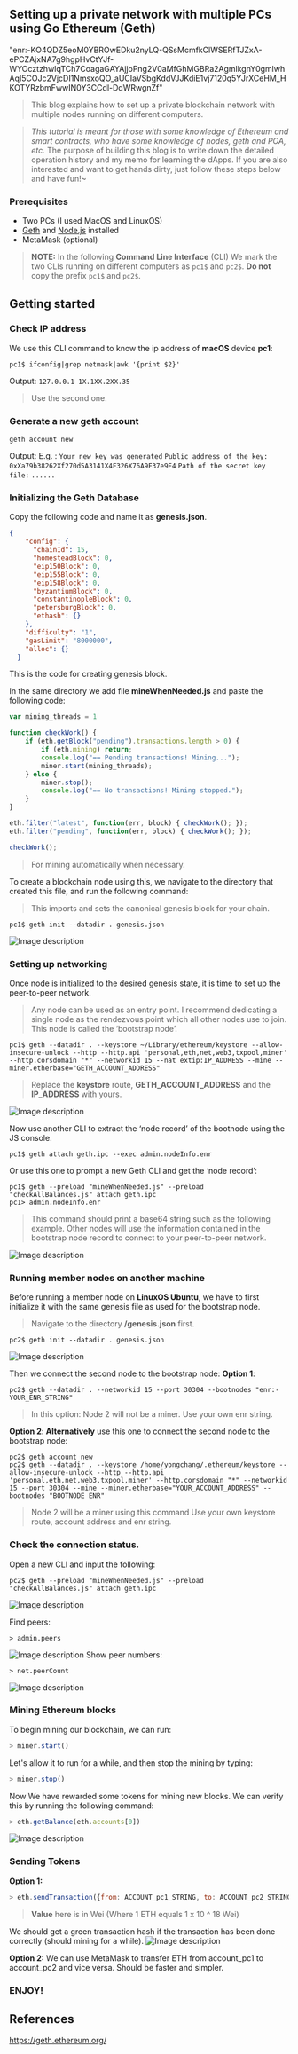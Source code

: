 ## Setting up a private network with multiple PCs using Go Ethereum (Geth)

"enr:-KO4QDZ5eoM0YBROwEDku2nyLQ-QSsMcmfkClWSERfTJZxA-ePCZAjxNA7g9hgpHvCtYJf-WYOcztzhwIqTCh7CoagaGAYAjjoPng2V0aMfGhMGBRa2AgmlkgnY0gmlwhAqI5COJc2VjcDI1NmsxoQO_aUCIaVSbgKddVJJKdiE1vj7120q5YJrXCeHM_HKOTYRzbmFwwIN0Y3CCdl-DdWRwgnZf"


> This blog explains how to set up a private blockchain network with multiple nodes running on different computers.

> _This tutorial is meant for those with some knowledge of Ethereum and smart contracts, who have some knowledge of nodes, geth and POA, etc._
> The purpose of building this blog is to write down the detailed operation history and my memo for learning the dApps.
> If you are also interested and want to get hands dirty, just follow these steps below and have fun!~

### Prerequisites
- Two PCs (I used MacOS and LinuxOS)
- [Geth](https://geth.ethereum.org/docs/install-and-build/installing-geth) and [Node.js](https://nodejs.org/en/) installed
- MetaMask (optional)


> **NOTE:** In the following **Command Line Interface** (CLI) We mark the two CLIs running on different computers as `pc1$` and `pc2$`. 
> **Do not** copy the prefix `pc1$` and `pc2$`. 

## Getting started

### Check IP address
We use this CLI command to know the ip address of **macOS** device **pc1**:
```linux
pc1$ ifconfig|grep netmask|awk '{print $2}'
```
Output:
`127.0.0.1
1X.1XX.2XX.35`
> Use the second one.

### Generate a new geth account
```linux
geth account new
```
Output:
E.g. :
`Your new key was generated`
`Public address of the key:`   `0xXa79b38262Xf270d5A3141X4F326X76A9F37e9E4`
`Path of the secret key file:`
`......` 

### Initializing the Geth Database
Copy the following code and name it as **genesis.json**.
```json
{
    "config": {
      "chainId": 15,
      "homesteadBlock": 0,
      "eip150Block": 0,
      "eip155Block": 0,
      "eip158Block": 0,
      "byzantiumBlock": 0,
      "constantinopleBlock": 0,
      "petersburgBlock": 0,
      "ethash": {}
    },
    "difficulty": "1",
    "gasLimit": "8000000",
    "alloc": {}
  }
```
This is the code for creating genesis block.

In the same directory we add file **mineWhenNeeded.js** and paste the following code:
```js
var mining_threads = 1

function checkWork() {
    if (eth.getBlock("pending").transactions.length > 0) {
        if (eth.mining) return;
        console.log("== Pending transactions! Mining...");
        miner.start(mining_threads);
    } else {
        miner.stop();
        console.log("== No transactions! Mining stopped.");
    }
}

eth.filter("latest", function(err, block) { checkWork(); });
eth.filter("pending", function(err, block) { checkWork(); });

checkWork();
```
> For mining automatically when necessary. 

To create a blockchain node using this, we navigate to the directory that created this file, and run the following command: 

> This imports and sets the canonical genesis block for your chain.
```linux
pc1$ geth init --datadir . genesis.json
```

![Image description](https://dev-to-uploads.s3.amazonaws.com/uploads/articles/njfir8ldzo7d39dnsgmb.png)

### Setting up networking
Once node is initialized to the desired genesis state, it is time to set up the peer-to-peer network. 

> Any node can be used as an entry point. I recommend dedicating a single node as the rendezvous point which all other nodes use to join. This node is called the ‘bootstrap node’. 

```linux
pc1$ geth --datadir . --keystore ~/Library/ethereum/keystore --allow-insecure-unlock --http --http.api 'personal,eth,net,web3,txpool,miner' --http.corsdomain "*" --networkid 15 --nat extip:IP_ADDRESS --mine --miner.etherbase="GETH_ACCOUNT_ADDRESS" 
```

> Replace the **keystore** route, **GETH_ACCOUNT_ADDRESS** and the **IP_ADDRESS** with yours.

![Image description](https://dev-to-uploads.s3.amazonaws.com/uploads/articles/xthgu9fi7sjyuvcqal9a.png)

Now use another CLI to extract the ‘node record’ of the bootnode using the JS console.
```linux
pc1$ geth attach geth.ipc --exec admin.nodeInfo.enr
```
Or use this one to prompt a new Geth CLI and get the ‘node record’:
```linux
pc1$ geth --preload "mineWhenNeeded.js" --preload "checkAllBalances.js" attach geth.ipc
pc1> admin.nodeInfo.enr
```

> This command should print a base64 string such as the following example. Other nodes will use the information contained in the bootstrap node record to connect to your peer-to-peer network.

![Image description](https://dev-to-uploads.s3.amazonaws.com/uploads/articles/dgp66anysjf2o8g2r119.png)

### Running member nodes on another machine
Before running a member node on **LinuxOS Ubuntu**, we have to first initialize it with the same genesis file as used for the bootstrap node.
> Navigate to the directory **/genesis.json** first.
```linux
pc2$ geth init --datadir . genesis.json
```

![Image description](https://dev-to-uploads.s3.amazonaws.com/uploads/articles/xc3zr8mv5dcz67dqkb8j.png)

Then we connect the second node to the bootstrap node:
**Option 1**:
```linux
pc2$ geth --datadir . --networkid 15 --port 30304 --bootnodes "enr:-YOUR_ENR_STRING"
```
> In this option:
> Node 2 will not be a miner.
> Use your own enr string.

**Option 2**:
**Alternatively** use this one to connect the second node to the bootstrap node:
```linux
pc2$ geth account new
pc2$ geth --datadir . --keystore /home/yongchang/.ethereum/keystore --allow-insecure-unlock --http --http.api 'personal,eth,net,web3,txpool,miner' --http.corsdomain "*" --networkid 15 --port 30304 --mine --miner.etherbase="YOUR_ACCOUNT_ADDRESS" --bootnodes "BOOTNODE ENR"
```
> Node 2 will be a miner using this command
> Use your own keystore route, account address and enr string.

### Check the connection status.

Open a new CLI and input the following:
```linux
pc2$ geth --preload "mineWhenNeeded.js" --preload "checkAllBalances.js" attach geth.ipc
```

![Image description](https://dev-to-uploads.s3.amazonaws.com/uploads/articles/19y759q7qi3luld44pnm.png)

Find peers:
```linux
> admin.peers
```

![Image description](https://dev-to-uploads.s3.amazonaws.com/uploads/articles/w0il6i08jw3s8nv98h0f.png)
Show peer numbers:
```linux
> net.peerCount
```

![Image description](https://dev-to-uploads.s3.amazonaws.com/uploads/articles/xgjld4rt2x2wyggn0n01.png)


### Mining Ethereum blocks
To begin mining our blockchain, we can run:
```javascript
> miner.start()
```
Let's allow it to run for a while, and then stop the mining by typing:
```javascript
> miner.stop()
```

Now We have rewarded some tokens for mining new blocks. We can verify this by running the following command:
```javascript
> eth.getBalance(eth.accounts[0])
```

![Image description](https://dev-to-uploads.s3.amazonaws.com/uploads/articles/2rhyc3680lxi1nxa0jqo.png)

### Sending Tokens
**Option 1:**
```javascript
> eth.sendTransaction({from: ACCOUNT_pc1_STRING, to: ACCOUNT_pc2_STRING, value: 5000})
```
> **Value** here is in Wei (Where 1 ETH equals 1 x 10 ^ 18 Wei)

We should get a green transaction hash if the transaction has been done correctly (should mining for a while).
![Image description](https://dev-to-uploads.s3.amazonaws.com/uploads/articles/pi83kyutpekqyengbdr2.png)

**Option 2:**
We can use MetaMask to transfer ETH from account_pc1 to account_pc2 and vice versa. Should be faster and simpler.

### ENJOY!


## References

https://geth.ethereum.org/


